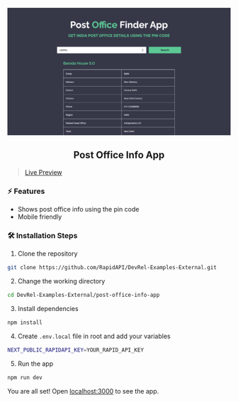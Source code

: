 ![cover](assets/cover.png)

<div align="center">
	<h2>Post Office Info App</h2>
</div>

> [Live Preview](https://rapidapi-example-post-office-info-app.vercel.app/)

### ⚡️ Features

- Shows post office info using the pin code
- Mobile friendly

### 🛠️ Installation Steps

1. Clone the repository

```bash
git clone https://github.com/RapidAPI/DevRel-Examples-External.git
```

2. Change the working directory

```bash
cd DevRel-Examples-External/post-office-info-app
```

3. Install dependencies

```bash
npm install
```

4. Create `.env.local` file in root and add your variables

```bash
NEXT_PUBLIC_RAPIDAPI_KEY=YOUR_RAPID_API_KEY
```

5. Run the app

```bash
npm run dev
```

You are all set! Open [localhost:3000](http://localhost:3000/) to see the app.
